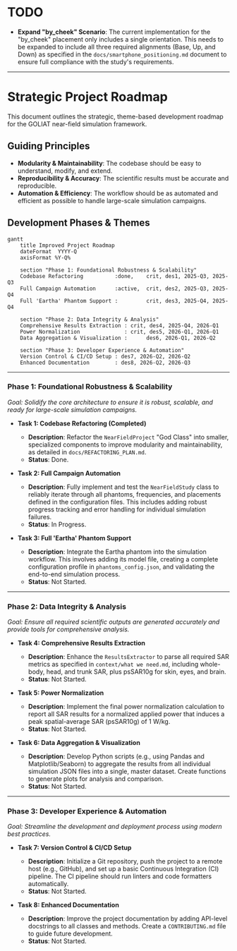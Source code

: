 # TODO

-   **Expand "by_cheek" Scenario**: The current implementation for the "by_cheek" placement only includes a single orientation. This needs to be expanded to include all three required alignments (Base, Up, and Down) as specified in the `docs/smartphone_positioning.md` document to ensure full compliance with the study's requirements.

---

# Strategic Project Roadmap

This document outlines the strategic, theme-based development roadmap for the GOLIAT near-field simulation framework.

## Guiding Principles

*   **Modularity & Maintainability**: The codebase should be easy to understand, modify, and extend.
*   **Reproducibility & Accuracy**: The scientific results must be accurate and reproducible.
*   **Automation & Efficiency**: The workflow should be as automated and efficient as possible to handle large-scale simulation campaigns.

## Development Phases & Themes

```mermaid
gantt
    title Improved Project Roadmap
    dateFormat  YYYY-Q
    axisFormat %Y-Q%
    
    section "Phase 1: Foundational Robustness & Scalability"
    Codebase Refactoring          :done,    crit, des1, 2025-Q3, 2025-Q3
    Full Campaign Automation      :active,  crit, des2, 2025-Q3, 2025-Q4
    Full 'Eartha' Phantom Support :         crit, des3, 2025-Q4, 2025-Q4

    section "Phase 2: Data Integrity & Analysis"
    Comprehensive Results Extraction : crit, des4, 2025-Q4, 2026-Q1
    Power Normalization              : crit, des5, 2026-Q1, 2026-Q1
    Data Aggregation & Visualization :      des6, 2026-Q1, 2026-Q2

    section "Phase 3: Developer Experience & Automation"
    Version Control & CI/CD Setup : des7, 2026-Q2, 2026-Q2
    Enhanced Documentation        : des8, 2026-Q2, 2026-Q3
```

---

### **Phase 1: Foundational Robustness & Scalability**

*Goal: Solidify the core architecture to ensure it is robust, scalable, and ready for large-scale simulation campaigns.*

*   **Task 1: Codebase Refactoring (Completed)**
    *   **Description**: Refactor the `NearFieldProject` "God Class" into smaller, specialized components to improve modularity and maintainability, as detailed in `docs/REFACTORING_PLAN.md`.
    *   **Status**: Done.

*   **Task 2: Full Campaign Automation**
    *   **Description**: Fully implement and test the `NearFieldStudy` class to reliably iterate through all phantoms, frequencies, and placements defined in the configuration files. This includes adding robust progress tracking and error handling for individual simulation failures.
    *   **Status**: In Progress.

*   **Task 3: Full 'Eartha' Phantom Support**
    *   **Description**: Integrate the Eartha phantom into the simulation workflow. This involves adding its model file, creating a complete configuration profile in `phantoms_config.json`, and validating the end-to-end simulation process.
    *   **Status**: Not Started.

---

### **Phase 2: Data Integrity & Analysis**

*Goal: Ensure all required scientific outputs are generated accurately and provide tools for comprehensive analysis.*

*   **Task 4: Comprehensive Results Extraction**
    *   **Description**: Enhance the `ResultsExtractor` to parse all required SAR metrics as specified in `context/what we need.md`, including whole-body, head, and trunk SAR, plus psSAR10g for skin, eyes, and brain.
    *   **Status**: Not Started.

*   **Task 5: Power Normalization**
    *   **Description**: Implement the final power normalization calculation to report all SAR results for a normalized applied power that induces a peak spatial-average SAR (psSAR10g) of 1 W/kg.
    *   **Status**: Not Started.

*   **Task 6: Data Aggregation & Visualization**
    *   **Description**: Develop Python scripts (e.g., using Pandas and Matplotlib/Seaborn) to aggregate the results from all individual simulation JSON files into a single, master dataset. Create functions to generate plots for analysis and comparison.
    *   **Status**: Not Started.

---

### **Phase 3: Developer Experience & Automation**

*Goal: Streamline the development and deployment process using modern best practices.*

*   **Task 7: Version Control & CI/CD Setup**
    *   **Description**: Initialize a Git repository, push the project to a remote host (e.g., GitHub), and set up a basic Continuous Integration (CI) pipeline. The CI pipeline should run linters and code formatters automatically.
    *   **Status**: Not Started.

*   **Task 8: Enhanced Documentation**
    *   **Description**: Improve the project documentation by adding API-level docstrings to all classes and methods. Create a `CONTRIBUTING.md` file to guide future development.
    *   **Status**: Not Started.